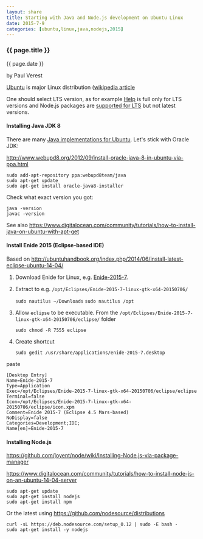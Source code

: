 ```yaml
---
layout: share
title: Starting with Java and Node.js development on Ubuntu Linux
date: 2015-7-9
categories: [ubuntu,linux,java,nodejs,2015]
---
```



### {{ page.title }}

<p class="meta">{{ page.date }}</p> by Paul Verest

[Ubuntu](http://www.ubuntu.com/) is major Linux distribution 
([wikipedia article](https://en.wikipedia.org/wiki/Ubuntu_(operating_system))

One should select LTS version, as for example [Help](https://help.ubuntu.com/)
is full only for LTS versions and Node.js packages are [supported for LTS](https://github.com/joyent/node/wiki/Installing-Node.js-via-package-manager)
but not latest versions.

#### Installing Java JDK 8

There are many [Java implementations for Ubuntu](https://help.ubuntu.com/community/Java).
Let's stick with Oracle JDK:

<http://www.webupd8.org/2012/09/install-oracle-java-8-in-ubuntu-via-ppa.html>

	sudo add-apt-repository ppa:webupd8team/java
	sudo apt-get update
	sudo apt-get install oracle-java8-installer
	
Check what exact version you got:

	java -version
	javac -version	

See also <https://www.digitalocean.com/community/tutorials/how-to-install-java-on-ubuntu-with-apt-get>

#### Install Enide 2015 (Eclipse-based IDE)

Based on <http://ubuntuhandbook.org/index.php/2014/06/install-latest-eclipse-ubuntu-14-04/>

1. Download Enide for Linux, e.g. [Enide-2015-7](http://sourceforge.net/projects/nodeclipse/files/Enide-2015/7/Enide-2015-7-linux-gtk-x64-20150706.zip/download).
2. Extract to e.g. `/opt/Eclipses/Enide-2015-7-linux-gtk-x64-20150706/`

	`sudo nautilus ~/Downloads`
	`sudo nautilus /opt`

3. Allow `eclipse` to be executable. From the `/opt/Eclipses/Enide-2015-7-linux-gtk-x64-20150706/eclipse/` folder

	`sudo chmod -R 7555 eclipse`
	
4. Create shortcut

	`sudo gedit /usr/share/applications/enide-2015-7.desktop`
	
paste

	[Desktop Entry]
	Name=Enide-2015-7
	Type=Application
	Exec=/opt/Eclipses/Enide-2015-7-linux-gtk-x64-20150706/eclipse/eclipse
	Terminal=false
	Icon=/opt/Eclipses/Enide-2015-7-linux-gtk-x64-20150706/eclipse/icon.xpm
	Comment=Enide 2015-7 (Eclipse 4.5 Mars-based)
	NoDisplay=false
	Categories=Development;IDE;
	Name[en]=Enide-2015-7

#### Installing Node.js

<https://github.com/joyent/node/wiki/Installing-Node.js-via-package-manager>

<https://www.digitalocean.com/community/tutorials/how-to-install-node-js-on-an-ubuntu-14-04-server>

	sudo apt-get update
	sudo apt-get install nodejs
	sudo apt-get install npm
	
Or the latest using <https://github.com/nodesource/distributions>
	
	curl -sL https://deb.nodesource.com/setup_0.12 | sudo -E bash -
	sudo apt-get install -y nodejs	
	
	